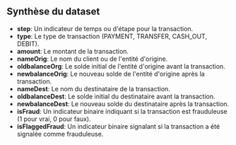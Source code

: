 
## Synthèse du dataset

- **step**: Un indicateur de temps ou d'étape pour la transaction.
- **type**: Le type de transaction (PAYMENT, TRANSFER, CASH_OUT, DEBIT).
- **amount**: Le montant de la transaction.
- **nameOrig**: Le nom du client ou de l'entité d'origine.
- **oldbalanceOrg**: Le solde initial de l'entité d'origine avant la transaction.
- **newbalanceOrig**: Le nouveau solde de l'entité d'origine après la transaction.
- **nameDest**: Le nom du destinataire de la transaction.
- **oldbalanceDest**: Le solde initial du destinataire avant la transaction.
- **newbalanceDest**: Le nouveau solde du destinataire après la transaction.
- **isFraud**: Un indicateur binaire indiquant si la transaction est frauduleuse (1 pour vrai, 0 pour faux).
- **isFlaggedFraud**: Un indicateur binaire signalant si la transaction a été signalée comme frauduleuse.